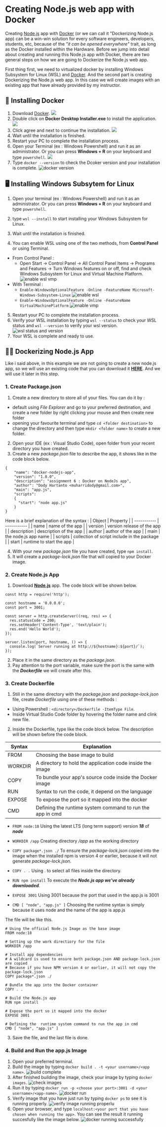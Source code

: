 # Creating Node.js web app with Docker

Creating [Node.js](https://nodejs.org/en) app with [Docker](https://www.docker.com/) (or we can call it "Dockerizing Node.js app) can be a win-win solution for every software engineers, developers, students, etc, because of the _"it can be opened everywhere"_ trait, as long as the Docker installed within the Hardware. Before we jump into detail about creating and running this Node.js app with Docker, there are two general steps on how we are going to Dockerize the Node.js web app. 

First thing first, we need to virtualized docker by installing Windows Subsystem for Linux (WSL) and [Docker](https://www.docker.com/). And the second part is creating Dockerizing the Node.js web app. In this case we will create images with an existing app that have already provided by my instructor.

## 🐳 Installing Docker 
1. Download [Docker](https://https://www.docker.com/).
![](/images/download-docker.png)
2. Double click on __Docker Desktop Installer.exe__ to install the application.
![](/images/installer.png)
3. Click agree and next to continue the installation.
![](/images/install-docker.png)
4. Wait until the installation is finished.
5. Restart your PC to complete the installation process.
6. Open your Terminal (ex : Windows Powershell) and run it as an administrator.
Or you can press __Windows + R__ on your keyboard and type `powershell`.
![](/images/powershell-run_as_admin.png)
7. Type `docker --version` to check the Dcoker version and your installation is complete.
![docker version](/images/docker--version.png)

## 🖥️ Installing Windows Subsytem for Linux
1. Open your terminal (ex : Windows Powershell) and run it as an administrator.
Or you can press __Windows + R__ on your keyboard and type `powershell`.

2. type `wsl --install` to start installing your Windows Subsystem for Linux.
3. Wait until the installation is finished.
4. You can enable WSL using one of the two methods, from __Control Panel__ or using Terminal.
- From Control Panel : 
    - Open Start -> Control Panel -> All Control Panel Items -> Programs and Features -> Turn Windows features on or off, find and check Windows Subsystem for Linux and Virtual Machine Platform.
    ![enable wsl vmp](/images/enable.png)
- With Terminal :
    - `Enable-WindowsOptionalFeature -Online -FeatureName Microsoft-Windows-Subsystem-Linux`
    ![enable wsl](/images/enable-wsl-pws.png)
    - `Enable-WindowsOptionalFeature -Online -FeatureName VirtualMachinePlatform`
    ![enable vmp](/images/enable-vmp.png)
5. Restart your PC to complete the installation process.
6. Verify your WSL installation by typing `wsl --status` to check your WSL status and `wsl --version` to verify your wsl version.
![wsl status and version](/images/wsl-version.png)
7. Your WSL is complete and ready to use.

## 👨‍💻 Dockerizing Node.js App

Like i said above, in this example we are not going to create a new node.js app, so we will use an existing code that you can download it __[HERE](https://gist.github.com/berdoezt/e51718982926f0caa3fcd8ed45111430)__. And we will use it later in this step.


### 1. Create Package.json
1. Create a new directory to store all of your files. You can do it by :
- default using _File Explorer_ and go to your preferred destination, and create a new folder by right clicking your mouse and then create new folder 
- opening your favourite terminal and type `cd <folder destination>` to change the directory and then type `mkdir <folder name>` to create a new folder.
2. Open your IDE (ex : Visual Studio Code), open folder from your recent directory you have created.
3. Create a new _package.json_ file to describe the app, it shows like in the code block below.
```
{
    "name": "docker-nodejs-app",
    "version": "1.0.0",
    "description": "assignment 6 : Docker on NodeJs app",
    "author": "Dody Hartanto <muharridody@gmail.com>",
    "main": "app.js",
    "scripts": 
    {
      "start": "node app.js"
    }
}
```
Here is a brief explanation of the syntax :
| Object | Property |
| ----------- | ----------- |
| name | name of the app |
| version | version release of the app |
| description | description of the app |
| author | author of the app |
| main | the node.js app name |
| scripts | collection of script include in the package |
| start | runtime to start the app |

4. With your new _package.json_ file you have created, type `npm install`.
5. It will create a _package-lock.json_ file that will copied to your Docker image.

### 2. Create Node.js App
1. Download __[Node.js](https://gist.github.com/berdoezt/e51718982926f0caa3fcd8ed45111430)__ app. The code block will be shown below.
```
const http = require('http');

const hostname = '0.0.0.0';
const port = 3001;

const server = http.createServer((req, res) => {
  res.statusCode = 200;
  res.setHeader('Content-Type', 'text/plain');
  res.end('Hello World');
});

server.listen(port, hostname, () => {
  console.log(`Server running at http://${hostname}:${port}/`);
});
```
2. Place it in the same directory as the _package.json_.
3. Pay attention to the port variable, make sure the port is the same with the ___Dockerfile___ we will create after this.

### 3. Create Dockerfile
1. Still in the same directory with the _package.json_ and _package-lock.json_ file, create _Dockerfile_ using one of these methods :
- Using Powershell : `<directory>/Dockerfile -ItemType File`.
- Inside Virtual Studio Code folder by hovering the folder name and clink new file.
2. Inside the Dockerfile, type like the code block below. The description will be shown before the code block.

| Syntax | Explanation | 
| ----------- | ----------- |
| FROM | Choosing the base image to build |
| WORKDIR | A directory to hold the application code inside the image |
| COPY | To bundle your app's source code inside the Docker image | 
| RUN | Syntax to run the code, it depend on the language | 
| EXPOSE | To expose the port so it mapped into the docker |
| CMD | Defining the  runtime system command to run the app in cmd |


- `FROM node:18` 
Using the latest LTS (long term support) version ___18___ of ___node___ 


- `WORKDIR /app` 
Creating directory _/app_ as the working directory


- `COPY package*.json ./`
To ensure the _package-lock.json_ copied into the image when the installed npm is version 4 or earlier, because it will not generate _package-lock.json_.


- `COPY . .`
Using . to select all files inside the directory.


- `RUN npm install` 
To execute the ___Node.js app we've already downloaded___.


- `EXPOSE 3001`
Using 3001 because the port that used in the app.js is 3001


- `CMD [ "node", "app.js" ]`
Choosing the runtime syntax is simply because it uses node and the name of the app is app.js 


The file will be like this.
```
# Using the official Node.js Image as the base image
FROM node:18

# Setting up the work directiory for the file
WORKDIR /app

# Install app dependencies
# A wildcard is used to ensure both package.json AND package-lock.json are copied
# Because if you have NPM version 4 or earlier, it will not copy the package-lock.json
COPY package*.json ./

# Bundle the app into the Docker container 
COPY . .

# Build the Node.js app 
RUN npm install

# Expose the port so it mapped into the docker
EXPOSE 3001

# Defining the  runtime system command to run the app in cmd
CMD [ "node", "app.js" ]
```
3. Save the file, and the last file is done. 

### 4. Build and Run the app.js Image
1. Open your preferred terminal.
2. Build the image by typing `docker build . -t <your username>/<app name>`.
![build complete](/images/build-complete.png)
3. After finished building the image, check your image by typing `docker images`.
![check images](/images/docker-images.png)
4. Run it by typing `docker run -p <choose your port>:3001 -d <your username>/<app-name>`.
![docker run](/images/docker-run.png)
5. Verify image that you have just run by typing `docker ps` to see it is running properly.
![verify image running properlu](/images/docker-ps.png)
6. Open your browser, and type `localhost:<your port that you have chosen when running the app>`. You can see the result it running succesfully like the image below.
![docker running successfully](/images/helloworld.png)
